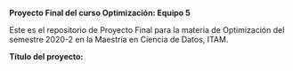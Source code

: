 **Proyecto Final del curso Optimización: Equipo 5**

Este es el repositorio de Proyecto Final para la materia de Optimización del semestre 2020-2 en la Maestría en Ciencia de Datos, ITAM.

**Título del proyecto:** 
